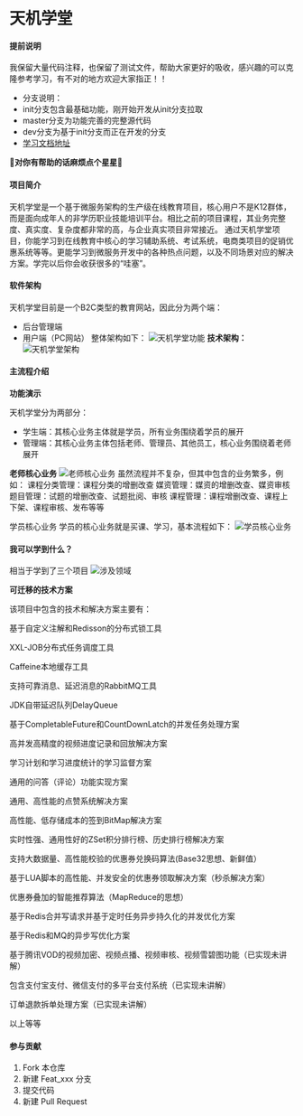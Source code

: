 # 天机学堂

#### 提前说明
我保留大量代码注释，也保留了测试文件，帮助大家更好的吸收，感兴趣的可以克隆参考学习，有不对的地方欢迎大家指正！！

- 分支说明：
- init分支包含最基础功能，刚开始开发从init分支拉取
- master分支为功能完善的完整源代码
- dev分支为基于init分支而正在开发的分支
- [学习文档地址](https://b11et3un53m.feishu.cn/wiki/wikcnrigEuKkRaba6YaZubSuINf)

 **🌟对你有帮助的话麻烦点个星星🌟** 
#### 项目简介
天机学堂是一个基于微服务架构的生产级在线教育项目，核心用户不是K12群体，而是面向成年人的非学历职业技能培训平台。相比之前的项目课程，其业务完整度、真实度、复杂度都非常的高，与企业真实项目非常接近。
通过天机学堂项目，你能学习到在线教育中核心的学习辅助系统、考试系统，电商类项目的促销优惠系统等等。更能学习到微服务开发中的各种热点问题，以及不同场景对应的解决方案。学完以后你会收获很多的“哇塞”。

#### 软件架构
天机学堂目前是一个B2C类型的教育网站，因此分为两个端：
- 后台管理端
- 用户端（PC网站）
整体架构如下：
![天机学堂功能](https://s2.loli.net/2023/12/07/RjtPuOq9WIwJfLK.png "天机学堂功能")
 **技术架构：** 
![天机学堂架构](https://s2.loli.net/2023/12/07/C2G1HWRDLI8oJdj.png "天机学堂架构")
#### 主流程介绍
 **功能演示**
 
天机学堂分为两部分：

- 学生端：其核心业务主体就是学员，所有业务围绕着学员的展开
- 管理端：其核心业务主体包括老师、管理员、其他员工，核心业务围绕着老师展开

 **老师核心业务** 
![老师核心业务](https://s2.loli.net/2023/12/07/2udCM1tkPZwbaKQ.png "老师核心业务")
虽然流程并不复杂，但其中包含的业务繁多，例如：
课程分类管理：课程分类的增删改查
媒资管理：媒资的增删改查、媒资审核
题目管理：试题的增删改查、试题批阅、审核
课程管理：课程增删改查、课程上下架、课程审核、发布等等

学员核心业务
学员的核心业务就是买课、学习，基本流程如下：
![学员核心业务](https://s2.loli.net/2023/12/07/Cr9VAPDc7S2EZpG.png "学员核心业务")
#### 我可以学到什么？
相当于学到了三个项目
![涉及领域](https://s2.loli.net/2023/12/07/3SCQwN4kbY7TmhG.png "涉及领域")

 **可迁移的技术方案** 

该项目中包含的技术和解决方案主要有：

基于自定义注解和Redisson的分布式锁工具

XXL-JOB分布式任务调度工具

Caffeine本地缓存工具

支持可靠消息、延迟消息的RabbitMQ工具

JDK自带延迟队列DelayQueue

基于CompletableFuture和CountDownLatch的并发任务处理方案

高并发高精度的视频进度记录和回放解决方案

学习计划和学习进度统计的学习监督方案

通用的问答（评论）功能实现方案

通用、高性能的点赞系统解决方案

高性能、低存储成本的签到BitMap解决方案

实时性强、通用性好的ZSet积分排行榜、历史排行榜解决方案

支持大数据量、高性能校验的优惠券兑换码算法(Base32思想、新鲜值）

基于LUA脚本的高性能、并发安全的优惠券领取解决方案（秒杀解决方案）

优惠券叠加的智能推荐算法（MapReduce的思想）

基于Redis合并写请求并基于定时任务异步持久化的并发优化方案

基于Redis和MQ的异步写优化方案

基于腾讯VOD的视频加密、视频点播、视频审核、视频雪碧图功能（已实现未讲解）

包含支付宝支付、微信支付的多平台支付系统（已实现未讲解）

订单退款拆单处理方案（已实现未讲解）

以上等等
#### 参与贡献

1.  Fork 本仓库
2.  新建 Feat_xxx 分支
3.  提交代码
4.  新建 Pull Request
